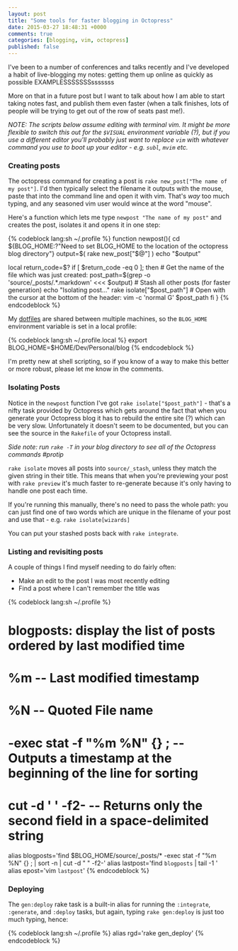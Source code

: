 ```yaml
---
layout: post
title: "Some tools for faster blogging in Octopress"
date: 2015-03-27 18:48:31 +0000
comments: true
categories: [blogging, vim, octopress]
published: false
---
```


I've been to a number of conferences and talks recently and I've developed a habit
of live-blogging my notes: getting them up online as quickly as possible EXAMPLESSSSSSSsssssss

More on that in a future post but I want to talk about how I am able to start taking
notes fast, and publish them even faster (when a talk finishes, lots of people will be
trying to get out of the row of seats past me!).

_NOTE: The scripts below assume editing with terminal vim. It might be more flexible to switch this out for
the `$VISUAL` environment variable (?), but if you use a different editor you'll probably
just want to replace `vim` with whatever command you use to boot up your editor - e.g. `subl`, `mvim` etc._

### Creating posts
The octopress command for creating a post is `rake new_post["The name of my
post"]`. I'd then typically select the filename it outputs with the mouse,
paste that into the command line and open it with vim. That's _way_ too much
typing, and any seasoned vim user would wince at the word "mouse".

Here's a function which lets me type `newpost "The name of my post"` and creates
the post, isolates it and opens it in one step:

{% codeblock lang:sh ~/.profile %}
function newpost(){
  cd ${BLOG_HOME:?"Need to set BLOG_HOME to the location of the octopress blog directory"}
  output=$( rake new_post["$@"] )
  echo "$output"

  local return_code=$?
  if [ $return_code -eq 0 ]; then
    # Get the name of the file which was just created:
    post_path=$(grep -o 'source\/_posts\/.*\.markdown' <<< $output)
    # Stash all other posts (for faster generation)
    echo "Isolating post..."
    rake isolate["$post_path"]
    # Open with the cursor at the bottom of the header:
    vim -c 'normal G' $post_path
  fi
}
{% endcodeblock %}

My [dotfiles](https://github.com/dgmstuart/dotfiles) are shared between
multiple machines, so the `BLOG_HOME` environment variable is set in a local
profile:

{% codeblock lang:sh ~/.profile.local %}
export BLOG_HOME=$HOME/Dev/Personal/blog
{% endcodeblock %}

I'm pretty new at shell scripting, so if you know of a way to make this better
or more robust, please let me know in the comments.

### Isolating Posts

Notice in the `newpost` function I've got `rake isolate["$post_path"]` - that's a
nifty task provided by Octopress which gets around the fact that when you generate
your Octopress blog it has to rebuild the entire site (?) which can be very slow.
Unfortunately it doesn't seem to be documented, but you can see the source in the
`Rakefile` of your Octopress install.

_Side note: run `rake -T` in your blog directory to see all of the Octopress commands #protip_

`rake isolate` moves all posts into `source/_stash`, unless they  match the given
string in their title. This means that when you're previewing your post with `rake preview`
it's much faster to re-generate because it's only having to handle one post each time.

If you're running this manually, there's no need to pass the whole path: you can just
find one of two words which are unique in the filename of your post and use that - e.g.
`rake isolate[wizards]`

You can put your stashed posts back with `rake integrate`.

### Listing and revisiting posts
A couple of things I find myself needing to do fairly often:
* Make an edit to the post I was most recently editing
* Find a post where I can't remember the title was

{% codeblock lang:sh ~/.profile %}
# blogposts: display the list of posts ordered by last modified time
# %m                           -- Last modified timestamp
# %N                           -- Quoted File name
# -exec stat -f "%m %N" {} \;  -- Outputs a timestamp at the beginning of the line for sorting
# cut -d ' ' -f2-              -- Returns only the second field in a space-delimited string
alias blogposts='find $BLOG_HOME/source/_posts/* -exec stat -f "%m %N" {} \; | sort -n | cut -d " " -f2-'
alias lastpost='find `blogposts` | tail -1 '
alias epost='vim `lastpost`'
{% endcodeblock %}

### Deploying
The `gen:deploy` rake task is a built-in alias for running the
`:integrate`, `:generate`, and `:deploy` tasks, but again, typing
`rake gen:deploy` is just too much typing, hence:

{% codeblock lang:sh ~/.profile %}
alias rgd='rake gen_deploy'
{% endcodeblock %}
